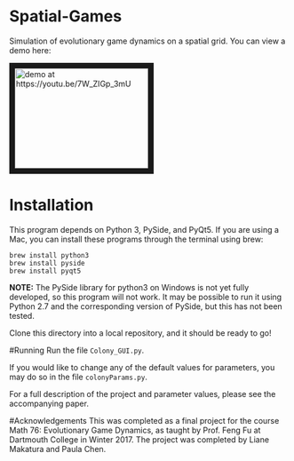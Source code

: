 # Spatial-Games
Simulation of evolutionary game dynamics on a spatial grid. You can view a demo here:

<a href="http://www.youtube.com/watch?feature=player_embedded&v=7W_ZIGp_3mU
" target="_blank"><img src="http://img.youtube.com/vi/7W_ZIGp_3mU/0.jpg" 
alt="demo at https://youtu.be/7W_ZIGp_3mU" width="240" height="180" border="10" /></a>

# Installation
This program depends on Python 3, PySide, and PyQt5. If you are using a Mac, you can install these programs through the terminal using brew:
```
brew install python3
brew install pyside
brew install pyqt5
```
**NOTE:**
The PySide library for python3 on Windows is not yet fully developed, so this program will not work. It may be possible to run it
using Python 2.7 and the corresponding version of PySide, but this has not been tested.

Clone this directory into a local repository, and it should be ready to go!

#Running
Run the file `Colony_GUI.py`.

If you would like to change any of the default values for parameters, you may do so in the file `colonyParams.py`. 

For a full description of the project and parameter values, please see the accompanying paper.

#Acknowledgements
This was completed as a final project for the course Math 76: Evolutionary Game Dynamics, as taught by Prof. Feng Fu
at Dartmouth College in Winter 2017. 
The project was completed by Liane Makatura and Paula Chen.
